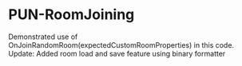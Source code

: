 # PUN-RoomJoining
Demonstrated use of OnJoinRandomRoom(expectedCustomRoomProperties) in this code.
Update: Added room load and save feature using binary formatter
